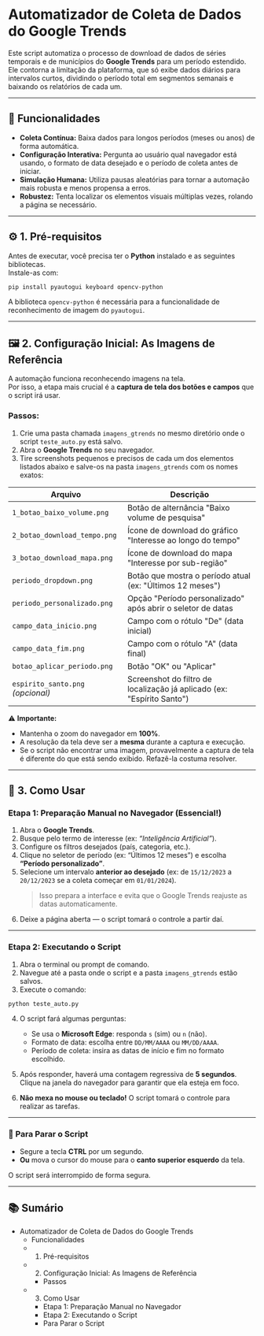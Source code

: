 # Automatizador de Coleta de Dados do Google Trends

Este script automatiza o processo de download de dados de séries temporais e de municípios do **Google Trends** para um período estendido.  
Ele contorna a limitação da plataforma, que só exibe dados diários para intervalos curtos, dividindo o período total em segmentos semanais e baixando os relatórios de cada um.

---

## 🧩 Funcionalidades

- **Coleta Contínua:** Baixa dados para longos períodos (meses ou anos) de forma automática.  
- **Configuração Interativa:** Pergunta ao usuário qual navegador está usando, o formato de data desejado e o período de coleta antes de iniciar.  
- **Simulação Humana:** Utiliza pausas aleatórias para tornar a automação mais robusta e menos propensa a erros.  
- **Robustez:** Tenta localizar os elementos visuais múltiplas vezes, rolando a página se necessário.

---

## ⚙️ 1. Pré-requisitos

Antes de executar, você precisa ter o **Python** instalado e as seguintes bibliotecas.  
Instale-as com:

```bash
pip install pyautogui keyboard opencv-python
```

A biblioteca `opencv-python` é necessária para a funcionalidade de reconhecimento de imagem do `pyautogui`.

---

## 🖼️ 2. Configuração Inicial: As Imagens de Referência

A automação funciona reconhecendo imagens na tela.  
Por isso, a etapa mais crucial é a **captura de tela dos botões e campos** que o script irá usar.

### Passos:

1. Crie uma pasta chamada `imagens_gtrends` no mesmo diretório onde o script `teste_auto.py` está salvo.  
2. Abra o **Google Trends** no seu navegador.  
3. Tire screenshots pequenos e precisos de cada um dos elementos listados abaixo e salve-os na pasta `imagens_gtrends` com os nomes exatos:

| Arquivo | Descrição |
|----------|------------|
| `1_botao_baixo_volume.png` | Botão de alternância "Baixo volume de pesquisa" |
| `2_botao_download_tempo.png` | Ícone de download do gráfico "Interesse ao longo do tempo" |
| `3_botao_download_mapa.png` | Ícone de download do mapa "Interesse por sub-região" |
| `periodo_dropdown.png` | Botão que mostra o período atual (ex: "Últimos 12 meses") |
| `periodo_personalizado.png` | Opção "Período personalizado" após abrir o seletor de datas |
| `campo_data_inicio.png` | Campo com o rótulo "De" (data inicial) |
| `campo_data_fim.png` | Campo com o rótulo "A" (data final) |
| `botao_aplicar_periodo.png` | Botão "OK" ou "Aplicar" |
| `espirito_santo.png` *(opcional)* | Screenshot do filtro de localização já aplicado (ex: "Espírito Santo") |

⚠️ **Importante:**
- Mantenha o zoom do navegador em **100%**.  
- A resolução da tela deve ser a **mesma** durante a captura e execução.  
- Se o script não encontrar uma imagem, provavelmente a captura de tela é diferente do que está sendo exibido. Refazê-la costuma resolver.

---

## 🚀 3. Como Usar

### Etapa 1: Preparação Manual no Navegador (Essencial!)

1. Abra o **Google Trends**.  
2. Busque pelo termo de interesse (ex: *“Inteligência Artificial”*).  
3. Configure os filtros desejados (país, categoria, etc.).  
4. Clique no seletor de período (ex: “Últimos 12 meses”) e escolha **“Período personalizado”**.  
5. Selecione um intervalo **anterior ao desejado** (ex: de `15/12/2023` a `20/12/2023` se a coleta começar em `01/01/2024`).  
   > Isso prepara a interface e evita que o Google Trends reajuste as datas automaticamente.  
6. Deixe a página aberta — o script tomará o controle a partir daí.

---

### Etapa 2: Executando o Script

1. Abra o terminal ou prompt de comando.  
2. Navegue até a pasta onde o script e a pasta `imagens_gtrends` estão salvos.  
3. Execute o comando:

```bash
python teste_auto.py
```

4. O script fará algumas perguntas:
   - Se usa o **Microsoft Edge**: responda `s` (sim) ou `n` (não).  
   - Formato de data: escolha entre `DD/MM/AAAA` ou `MM/DD/AAAA`.  
   - Período de coleta: insira as datas de início e fim no formato escolhido.  

5. Após responder, haverá uma contagem regressiva de **5 segundos**.  
   Clique na janela do navegador para garantir que ela esteja em foco.  
6. **Não mexa no mouse ou teclado!** O script tomará o controle para realizar as tarefas.

---

### 🛑 Para Parar o Script

- Segure a tecla **CTRL** por um segundo.  
- **Ou** mova o cursor do mouse para o **canto superior esquerdo** da tela.  

O script será interrompido de forma segura.

---

## 📚 Sumário

- Automatizador de Coleta de Dados do Google Trends  
  - Funcionalidades  
  - 1. Pré-requisitos  
  - 2. Configuração Inicial: As Imagens de Referência  
    - Passos  
  - 3. Como Usar  
    - Etapa 1: Preparação Manual no Navegador  
    - Etapa 2: Executando o Script  
    - Para Parar o Script
